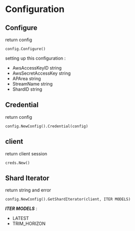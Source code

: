 # Configuration

## Configure
return config
```
config.Configure()
```
setting up this configuration :
- AwsAccessKeyID string
- AwsSecretAccessKey string
- APArea string
- StreamName string
- ShardID string

## Credential
return config
```
config.NewConfig().Credential(config)
```

## client 
return client session
```
creds.New()
```


## Shard Iterator
return string and error
```
config.NewConfig().GetShardIterator(client, ITER MODELS)
```
***ITER MODELS*** :
- LATEST
- TRIM_HORIZON
